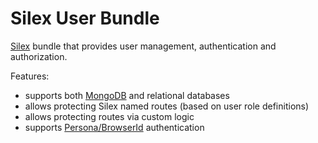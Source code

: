 # Silex User Bundle

[Silex](http://silex.sensiolabs.org/) bundle that provides user management, authentication and authorization.

Features:

- supports both [MongoDB](http://www.mongodb.org/) and relational databases
- allows protecting Silex named routes (based on user role definitions)
- allows protecting routes via custom logic
- supports [Persona/BrowserId](https://login.persona.org/) authentication
